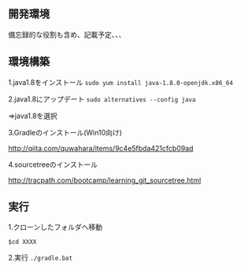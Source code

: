 ## 開発環境
備忘録的な役割も含め、記載予定、、、

## 環境構築
1.java1.8をインストール
```sudo yum install java-1.8.0-openjdk.x86_64```


2.java1.8にアップデート
```sudo alternatives --config java```

⇒java1.8を選択


3.Gradleのインストール(Win10向け)

http://qiita.com/quwahara/items/9c4e5fbda421cfcb09ad


4.sourcetreeのインストール

http://tracpath.com/bootcamp/learning_git_sourcetree.html

## 実行
1.クローンしたフォルダへ移動

```$cd XXXX```

2.実行
```./gradle.bat```
